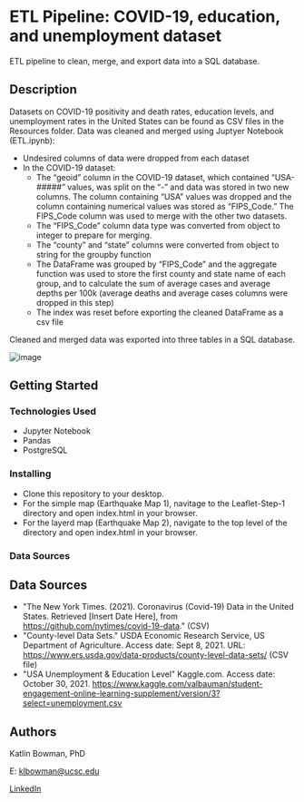 # ETL Pipeline: COVID-19, education, and unemployment dataset

ETL pipeline to clean, merge, and export data into a SQL database. 

## Description
Datasets on COVID-19 positivity and death rates, education levels, and unemployment rates in the United States can be found as CSV files in the Resources folder. Data was cleaned and merged using Juptyer Notebook (ETL.ipynb): 
  -	Undesired columns of data were dropped from each dataset
  -	In the COVID-19 dataset:
    -	The “geoid” column in the COVID-19 dataset, which contained “USA-#####” values, was split on the “-” and data was stored in two new columns. The column containing “USA” values was dropped and the column containing numerical values was stored as “FIPS_Code.” The FIPS_Code column was used to merge with the other two datasets. 
    -	The “FIPS_Code” column data type was converted from object to integer to prepare for merging. 
    -	The “county” and “state” columns were converted from object to string for the groupby function
    -	The DataFrame was grouped by “FIPS_Code” and the aggregate function was used to store the first county and state name of each group, and to calculate the sum of average cases and average depths per 100k (average deaths and average cases columns were dropped in this step)
    -	The index was reset before exporting the cleaned DataFrame as a csv file

Cleaned and merged data was exported into three tables in a SQL database.

![image](https://user-images.githubusercontent.com/74067302/140006516-782eb396-fc9a-480e-99ad-94799a18912b.png)

## Getting Started

### Technologies Used 

* Jupyter Notebook
* Pandas
* PostgreSQL

### Installing

* Clone this repository to your desktop.
* For the simple map (Earthquake Map 1), navitage to the Leaflet-Step-1 directory and open index.html in your browser.
* For the layerd map (Earthquake Map 2), navigate to the top level of the directory and open index.html in your browser.

### Data Sources

## Data Sources
* "The New York Times. (2021). Coronavirus (Covid-19) Data in the United States. Retrieved [Insert Date Here], from https://github.com/nytimes/covid-19-data." (CSV) 
* "County-level Data Sets." USDA Economic Research Service, US Department of Agriculture. Access date: Sept 8, 2021. URL: https://www.ers.usda.gov/data-products/county-level-data-sets/ (CSV file)
* "USA Unemployment & Education Level" Kaggle.com. Access date: October 30, 2021. https://www.kaggle.com/valbauman/student-engagement-online-learning-supplement/version/3?select=unemployment.csv

## Authors

Katlin Bowman, PhD

E: klbowman@ucsc.edu

[LinkedIn](https://www.linkedin.com/in/katlin-bowman/)

